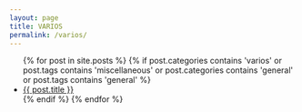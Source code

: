 ```yaml
---
layout: page
title: VARIOS
permalink: /varios/
---
```


<div class="home">

  <ul class="posts">
    {% for post in site.posts %}
    {% if post.categories contains 'varios' or post.tags contains 'miscellaneous' or post.categories contains 'general' or post.tags contains 'general' %}
      <li>
        <a class="post-link" href="{{ post.url | prepend: site.baseurl }}">{{ post.title }}</a>
      </li>
    {% endif %}
    {% endfor %}
  </ul>

</div>
